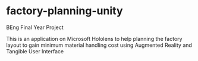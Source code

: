 # factory-planning-unity
BEng Final Year Project

This is an application on Microsoft Hololens to help planning the factory layout to gain minimum material handling cost using Augmented Reality and Tangible User Interface
